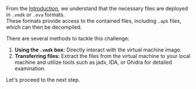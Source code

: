From the [Introduction](https://www.ragingrock.com/AndroidAppRE/index.html), we understand that the necessary files are deployed in `.vmdk` or `.ova` formats.  
These formats provide access to the contained files, including `.apk` files, which can then be decompiled.

There are several methods to tackle this challenge:
1. **Using the `.vmdk` box:** Directly interact with the virtual machine image.
2. **Transferring files:** Extract the files from the virtual machine to your local machine and utilize tools such as jadx, IDA, or Ghidra for detailed examination.

Let's proceed to the next step.